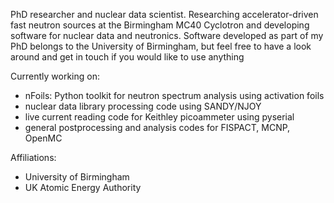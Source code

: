 PhD researcher and nuclear data scientist. Researching accelerator-driven fast neutron sources at the Birmingham MC40 Cyclotron and developing software for nuclear data and neutronics. Software developed as part of my PhD belongs to the University of Birmingham, but feel free to have a look around and get in touch if you would like to use anything

Currently working on:
- nFoils: Python toolkit for neutron spectrum analysis using activation foils
- nuclear data library processing code using SANDY/NJOY
- live current reading code for Keithley picoammeter using pyserial
- general postprocessing and analysis codes for FISPACT, MCNP, OpenMC

Affiliations: 
- University of Birmingham
- UK Atomic Energy Authority
